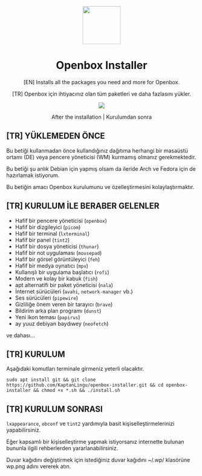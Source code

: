 <div align="center">
  <img src="http://openbox.org/oldwiki/images/c/c5/Openbox-72.png" width="100">
  <h1 align="center">Openbox Installer</h1>
  <p align="center">[EN] Installs all the packages you need and more for Openbox.</p>
  <p align="center">[TR] Openbox için ihtiyacınız olan tüm paketleri ve daha fazlasını yükler.</p>
</div>

<div align="center">
  <img src="https://i.hizliresim.com/fr7z4a2.png">
</div>
  <p align="center">After the installation | Kurulumdan sonra</p>


## [TR] YÜKLEMEDEN ÖNCE

Bu betiği kullanmadan önce kullandığınız dağıtıma herhangi bir masaüstü ortamı (DE) veya pencere yöneticisi (WM) kurmamış olmanız gerekmektedir.

Bu betiği şu anlık Debian için yapmış olsam da ileride Arch ve Fedora için de hazırlamak istiyorum.

Bu betiğin amacı Openbox kurulumunu ve özelleştirmesini kolaylaştırmaktır.

## [TR] KURULUM İLE BERABER GELENLER

- Hafif bir pencere yöneticisi (`openbox`)
- Hafif bir dizgileyici (`picom`)
- Hafif bir terminal (`lxterminal`)
- Hafif bir panel (`tint2`)
- Hafif bir dosya yöneticisi (`thunar`)
- Hafif bir not uygulaması (`mousepad`)
- Hafif bir görsel görüntüleyici (`feh`)
- Hafif bir medya oynatıcı (`mpv`)
- Kullanışlı bir uygulama başlatıcı (`rofi`)
- Modern ve kolay bir kabuk (`fish`)
- apt alternatifi bir paket yöneticisi (`nala`)
- İnternet sürücüleri (`avahi`, `network-manager` vb.)
- Ses sürücüleri (`pipewire`)
- Gizliliğe önem veren bir tarayıcı (`brave`)
- Bildirim arka plan programı (`dunst`)
- Yeni ikon teması (`papirus`)
- ay yuuz debiyan baydıwey (`neofetch`)
  
 ve dahası...

## [TR] KURULUM

Aşağıdaki komutları terminale girmeniz yeterli olacaktır.
```
sudo apt install git && git clone https://github.com/KaptanLingu/openbox-installer.git && cd openbox-installer && chmod +x *.sh && ./install.sh
```

## [TR] KURULUM SONRASI

`lxappearance`, `obconf` ve `tint2` yardımıyla basit kişiselleştirmelerinizi yapabilirsiniz.

Eğer kapsamlı bir kişiselleştirme yapmak istiyorsanız internette bulunan bununla ilgili rehberlerden yararlanabilirsiniz.

Duvar kağıdını değiştirmek için istediğiniz duvar kağıdını ~/.wp/ klasörüne wp.png adını vererek atın.
